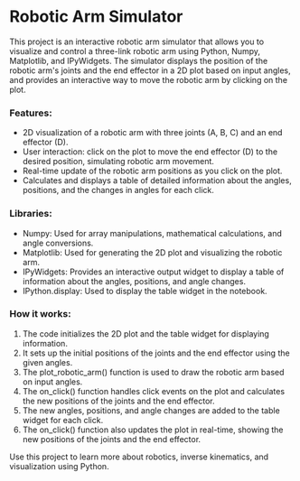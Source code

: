 # Robotic Arm Simulator
This project is an interactive robotic arm simulator that allows you to visualize and control a three-link robotic arm using Python, Numpy, Matplotlib, and IPyWidgets. The simulator displays the position of the robotic arm's joints and the end effector in a 2D plot based on input angles, and provides an interactive way to move the robotic arm by clicking on the plot.

 ### Features:

 * 2D visualization of a robotic arm with three joints (A, B, C) and an end effector (D).
* User interaction: click on the plot to move the end effector (D) to the desired position, simulating robotic arm movement.
* Real-time update of the robotic arm positions as you click on the plot.
* Calculates and displays a table of detailed information about the angles, positions, and the changes in angles for each click.

### Libraries:

* Numpy: Used for array manipulations, mathematical calculations, and angle conversions.
* Matplotlib: Used for generating the 2D plot and visualizing the robotic arm.
* IPyWidgets: Provides an interactive output widget to display a table of information about the angles, positions, and angle changes.
* IPython.display: Used to display the table widget in the notebook.

### How it works:

1. The code initializes the 2D plot and the table widget for displaying information.
2. It sets up the initial positions of the joints and the end effector using the given angles.
3. The plot_robotic_arm() function is used to draw the robotic arm based on input angles.
4. The on_click() function handles click events on the plot and calculates the new positions of the joints and the end effector.
5. The new angles, positions, and angle changes are added to the table widget for each click.
6. The on_click() function also updates the plot in real-time, showing the new positions of the joints and the end effector.

Use this project to learn more about robotics, inverse kinematics, and visualization using Python.
